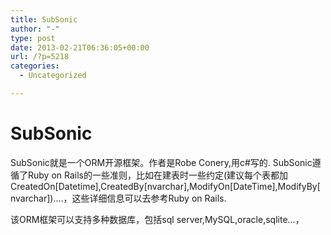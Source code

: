 ```yaml
---
title: SubSonic
author: "-"
type: post
date: 2013-02-21T06:36:05+00:00
url: /?p=5218
categories:
  - Uncategorized

---
```

# SubSonic
SubSonic就是一个ORM开源框架。作者是Robe Conery,用c#写的. SubSonic遵循了Ruby on Rails的一些准则，比如在建表时一些约定(建议每个表都加CreatedOn[Datetime],CreatedBy[nvarchar],ModifyOn[DateTime],ModifyBy[nvarchar])....，这些详细信息可以去参考Ruby on Rails.

该ORM框架可以支持多种数据库，包括sql server,MySQL,oracle,sqlite...，
